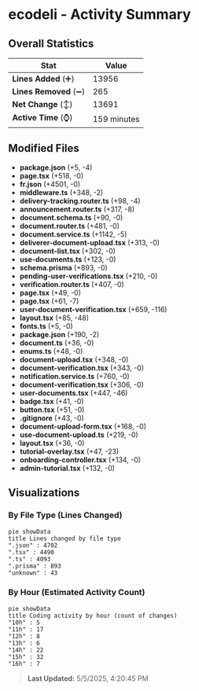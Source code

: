 # ecodeli - Activity Summary 

## Overall Statistics

| Stat                   | Value                                                             |
| ---------------------- | ----------------------------------------------------------------- |
| **Lines Added** (➕)   | 13956                                          |
| **Lines Removed** (➖) | 265                                        |
| **Net Change** (↕)    | 13691                |
| **Active Time** (⌚)   | 159 minutes |


## Modified Files
- **package.json** (+5, -4)
- **page.tsx** (+518, -0)
- **fr.json** (+4501, -0)
- **middleware.ts** (+348, -2)
- **delivery-tracking.router.ts** (+98, -4)
- **announcement.router.ts** (+317, -8)
- **document.schema.ts** (+90, -0)
- **document.router.ts** (+481, -0)
- **document.service.ts** (+1142, -5)
- **deliverer-document-upload.tsx** (+313, -0)
- **document-list.tsx** (+302, -0)
- **use-documents.ts** (+123, -0)
- **schema.prisma** (+893, -0)
- **pending-user-verifications.tsx** (+210, -0)
- **verification.router.ts** (+407, -0)
- **page.tsx** (+49, -0)
- **page.tsx** (+61, -7)
- **user-document-verification.tsx** (+659, -116)
- **layout.tsx** (+85, -48)
- **fonts.ts** (+5, -0)
- **package.json** (+190, -2)
- **document.ts** (+36, -0)
- **enums.ts** (+48, -0)
- **document-upload.tsx** (+348, -0)
- **document-verification.tsx** (+343, -0)
- **notification.service.ts** (+760, -0)
- **document-verification.tsx** (+306, -0)
- **user-documents.tsx** (+447, -46)
- **badge.tsx** (+41, -0)
- **button.tsx** (+51, -0)
- **.gitignore** (+43, -0)
- **document-upload-form.tsx** (+168, -0)
- **use-document-upload.ts** (+219, -0)
- **layout.tsx** (+36, -0)
- **tutorial-overlay.tsx** (+47, -23)
- **onboarding-controller.tsx** (+134, -0)
- **admin-tutorial.tsx** (+132, -0)

## Visualizations

### By File Type (Lines Changed)

```mermaid
pie showData
title Lines changed by file type
".json" : 4702
".tsx" : 4490
".ts" : 4093
".prisma" : 893
"unknown" : 43
```

### By Hour (Estimated Activity Count)

```mermaid
pie showData
title Coding activity by hour (count of changes)
"10h" : 5
"11h" : 17
"12h" : 8
"13h" : 6
"14h" : 22
"15h" : 32
"16h" : 7
```


> **Last Updated:** 5/5/2025, 4:20:45 PM